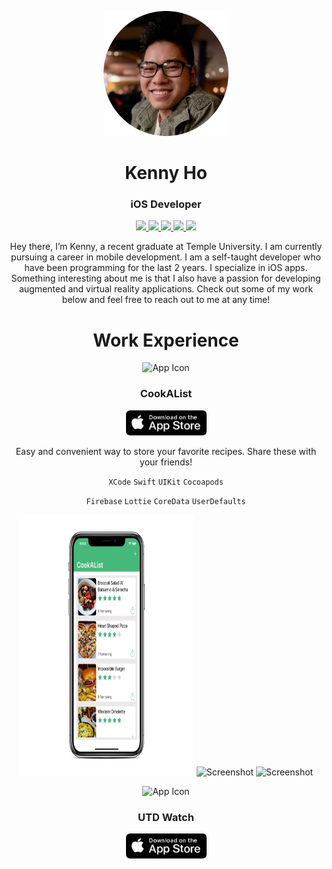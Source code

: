 <p align="center">
	<img width="200" height="200" src="./images/profileImage.png"/> 
</p>
<h1 align="center">Kenny Ho</h1>
<h3 align="center"> iOS Developer</h3>


<p align="center"> 
	<a href="https://github.com/KNG-Dev">
		<img src="https://img.shields.io/static/v1?label=Github&message=kenny-ho&color=4E1750">	
	</a>
	<a href="https://www.linkedin.com/in/kenny-ho-84b039a3/">
		<img src="https://img.shields.io/static/v1?label=LinkedIn&message=kennyho&color=2867B2">	
	</a>
	<a href="https://twitter.com/ken_kennedy_ho">
		<img src="https://img.shields.io/static/v1?label=Twitter&message=ken_kennedy_ho&color=00ACEE">	
	</a>
	<a href="./resume.pdf">
		<img src="https://img.shields.io/static/v1?label=Resume&message=PDF&color=green">	
	</a>
	<a href="mailto:kenkennedyho@gmail.com">
		<img src="https://img.shields.io/static/v1?label=Email&message=Kenny&color=F76831">	
	</a>
</p>

<p align="center">
Hey there, I’m Kenny, a recent graduate at Temple University. I am currently pursuing a career in mobile development. I am a self-taught developer who have been programming for the last 2 years. I specialize in iOS apps. Something interesting about me is that I also have a passion for developing augmented and virtual reality applications. Check out some of my work below and feel free to reach out to me at any time!	
</p>

<h1 align="center">Work Experience</h1>

<p align="center">
	<img src="/images/utd_mobile/utd_mobile_app_icon.png" alt="App Icon" width="100" height="100">
</p>
<h3 align="center">CookAList</h3>
<p align="center">
	<a href="https://apps.apple.com/us/app/utd-mobile/id1299726915">
		<img src="/images/app_store_badge.png" alt="App Store Badge" width="129" height="40">
	</a>
</p>

<p align="center">
	Easy and convenient way to store your favorite recipes. Share these with your friends!
</p>
<p align="center">
	<code>XCode</code>
	<code>Swift</code>
	<code>UIKit</code>
	<code>Cocoapods</code>
</p>
<p align="center">
	<code>Firebase</code>
	<code>Lottie</code>
	<code>CoreData</code>
	<code>UserDefaults</code>
</p>
<p align="center">
	<img src="/images/HomePage.png" alt="Screenshot" width="280" height="417">
	<img src="/images/utd_mobile/utd_mobile_3.png" alt="Screenshot" width="220" height="417">
	<img src="/images/utd_mobile/utd_mobile_3.png" alt="Screenshot" width="220" height="417">
</p>

<p align="center">
	<img src="/images/utd_mobile/utd_mobile_app_icon.png" alt="App Icon" width="100" height="100">
</p>
<h3 align="center">UTD Watch</h3>
<p align="center">
	<a href="https://apps.apple.com/us/app/utd-mobile/id1299726915">
		<img src="/images/app_store_badge.png" alt="App Store Badge" width="129" height="40">
	</a>
</p>
